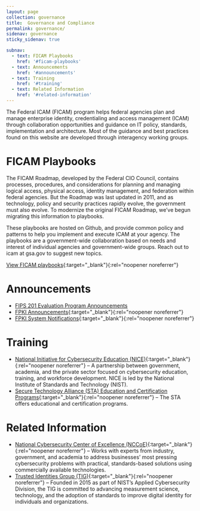 ```yaml
---
layout: page
collection: governance
title:  Governance and Compliance
permalink: governance/
sidenav: governance
sticky_sidenav: true

subnav:
  - text: FICAM Playbooks
    href: '#ficam-playbooks'
  - text: Announcements
    href: '#announcements'
  - text: Training
    href: '#training'
  - text: Related Information
    href: '#related-information'
---
```


The Federal ICAM (FICAM) program helps federal agencies plan and manage enterprise identity, credentialing and access management (ICAM) through collaboration opportunities and guidance on IT policy, standards, implementation and architecture. Most of the guidance and best practices found on this website are developed through interagency working groups.

# FICAM Playbooks

The FICAM Roadmap, developed by the Federal CIO Council, contains processes, procedures, and considerations for planning and managing logical access, physical access, identity management, and federation within federal agencies. But the Roadmap was last updated in 2011, and as technology, policy and security practices rapidly evolve, the government must also evolve. To modernize the original FICAM Roadmap, we’ve begun migrating this information to playbooks. 

These playbooks are hosted on Github, and provide common policy and patterns to help you implement and execute ICAM at your agency. The playbooks are a government-wide collaboration based on needs and interest of individual agencies and government-wide groups. Reach out to icam at gsa.gov to suggest new topics.

[View FICAM playbooks](https://playbooks.idmanagement.gov/){:target="_blank"}{:rel="noopener noreferrer"}


# Announcements

- [FIPS 201 Evaluation Program Announcements](../fips201/)
- [FPKI Announcements](https://playbooks.idmanagement.gov/fpki/announcements/){:target="_blank"}{:rel="noopener noreferrer"}
- [FPKI System Notifications](https://playbooks.idmanagement.gov/fpki/notifications/){:target="_blank"}{:rel="noopener noreferrer"}
  

# Training

- [National Initiative for Cybersecurity Education (NICE)](https://www.nist.gov/itl/applied-cybersecurity/nice){:target="_blank"}{:rel="noopener noreferrer"} – A partnership between government, academia, and the private sector focused on cybersecurity education, training, and workforce development.  NICE is led by the National Institute of Standards and Technology (NIST).
- [Secure Technology Alliance (STA) Education and Certification Programs](https://www.securetechalliance.org/activities-education-and-certification-programs/){:target="_blank"}{:rel="noopener noreferrer"} – The STA offers educational and certification programs.
  

# Related Information

- [National Cybersecurity Center of Excellence (NCCoE)](https://nccoe.nist.gov/){:target="_blank"}{:rel="noopener noreferrer"} – Works with experts from industry, government, and academia to address businesses’ most pressing cybersecurity problems with practical, standards-based solutions using commercially available technologies.
- [Trusted Identities Group (TIG)](https://www.nist.gov/itl/tig/about){:target="_blank"}{:rel="noopener noreferrer"} – Founded in 2015 as part of NIST’s Applied Cybersecurity Division, the TIG is committed to advancing measurement science, technology, and the adoption of standards to improve digital identity for individuals and organizations.
